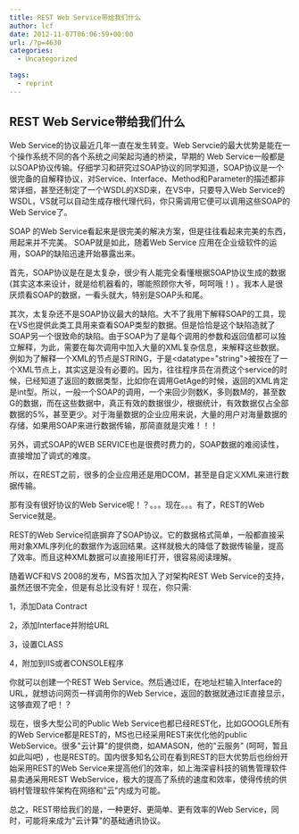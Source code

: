 ```yaml
---
title: REST Web Service带给我们什么
author: lcf
date: 2012-11-07T06:06:59+00:00
url: /?p=4630
categories:
  - Uncategorized

tags:
  - reprint
---
```

## REST Web Service带给我们什么
Web Service的协议最近几年一直在发生转变。Web Servcie的最大优势是能在一个操作系统不同的各个系统之间架起沟通的桥梁，早期的 Web Service一般都是以SOAP协议传输。仔细学习和研究过SOAP协议的同学知道，SOAP协议是一个很完备的自解释协议，对Service、Interface、Method和Parameter的描述都非常详细，甚至还制定了一个WSDL的XSD来，在VS中，只要导入Web Service的WSDL，VS就可以自动生成存根代理代码，你只需调用它便可以调用这些SOAP的Web Service了。

SOAP 的Web Service看起来是很完美的解决方案，但是往往看起来完美的东西，用起来并不完美。 SOAP就是如此，随着Web Service 应用在企业级软件的运用，SOAP的缺陷迅速开始暴露出来。

首先，SOAP协议是在是太复杂，很少有人能完全看懂根据SOAP协议生成的数据 (其实这本来设计，就是给机器看的，哪能照顾你大爷，呵呵哦！) 。我本人是很厌烦看SOAP的数据，一看头就大，特别是SOAP头和尾。

其次，太复杂还不是SOAP协议最大的缺陷。大不了我用下解释SOAP的工具，现在VS也提供此类工具用来查看SOAP类型的数据。但是恰恰是这个缺陷造就了SOAP另一个很致命的缺陷。由于SOAP为了是每个调用的参数和返回值都可以独立解释，为此，需要在每次调用中加入大量的XML复杂信息，来解释这些数据。例如为了解释一个XML的节点是STRING，于是<datatype="string">被按在了一个XML节点上，其实这是没有必要的。因为，往往程序员在消费这个service的时候，已经知道了返回的数据类型，比如你在调用GetAge的时候，返回的XML肯定是int型。所以，一般一个SOAP的调用，一个来回少则数K，多则数M的，甚至数G的数据，而在这些数据中，真正有效的数据很少，根据统计，有效数据仅占全部数据的5%，甚至更少。对于海量数据的企业应用来说，大量的用户对海量数据的存储，如果用SOAP来进行数据传输，那简直就是灾难！！！

另外，调式SOAP的WEB SERVICE也是很费时费力的，SOAP数据的难阅读性，直接增加了调式的难度。

所以，在REST之前，很多的企业应用还是用DCOM，甚至是自定义XML来进行数据传输。

那有没有很好协议的Web Service呢！？。。。现在。。。有了，REST的Web Service就是。

REST的Web Service彻底摒弃了SOAP协议。它的数据格式简单，一般都直接采用对象XML序列化的数据作为返回结果。这样就极大的降低了数据传输量，提高了效率。而且这种XML数据可以直接用IE打开，很容易阅读理解。

随着WCF和VS 2008的发布，MS首次加入了对架构REST Web Service的支持，虽然还很不完全，但是有总比没有好！现在，你只需: 

1，添加Data Contract

2，添加Interface并附给URL

3，设置CLASS

4，附加到IIS或者CONSOLE程序

你就可以创建一个REST Web Service。然后通过IE，在地址栏输入Interface的URL，就想访问网页一样调用你的Web Service，返回的数据就通过IE直接显示，这够直观了吧！？

现在，很多大型公司的Public Web Service也都已经REST化，比如GOOGLE所有的Web Service都是REST的，MS也已经采用REST来优化他的public WebService。很多"云计算"的提供商，如AMASON，他的"云服务" (呵呵，暂且如此叫吧) ，也是REST的。国内很多知名公司在看到REST的巨大优势后也纷纷开始采用REST的Web Service来提高他们的效率，如上海深睿科技的销售管理软件易卖通采用REST WebService，极大的提高了系统的速度和效率，使得传统的供销村管理软件架构在网络和"云"内成为可能。

总之，REST带给我们的是，一种更好、更简单、更有效率的Web Service，同时，可能将来成为"云计算"的基础通讯协议。


